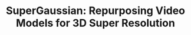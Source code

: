 ---
title: "SuperGaussian: Repurposing Video Models for 3D Super Resolution"
venue: ECCV 2024.
year: 2024
externalurl: https://supergaussian.github.io
authors: 
- Yuan Shen
- Duygu Ceylan
- Paul Guerrero
- Zexiang Xu
- Niloy J. Mitra
- Shenlong Wang
- Anna Frühstück
thumbnail: assets/publications/supergaussian.png
links:
- name: PDF
  type: pdf
  url: 'https://arxiv.org/pdf/2406.00609.pdf'
# - name: Supplementary PDF
#   type: pdf
#   localurl: assets/data/VIVE3D_CVPR2023_supp.pdf
# - name: Code
#   type: github
#   url: 'http://github.com/afruehstueck/VIVE3D'
# - name: Video
#   type: youtube 
#   url: 'https://youtu.be/qfYGQwOw8pg'
- name: arXiv
  type: arxiv 
  url: 'https://arxiv.org/abs/2406.00609'
---